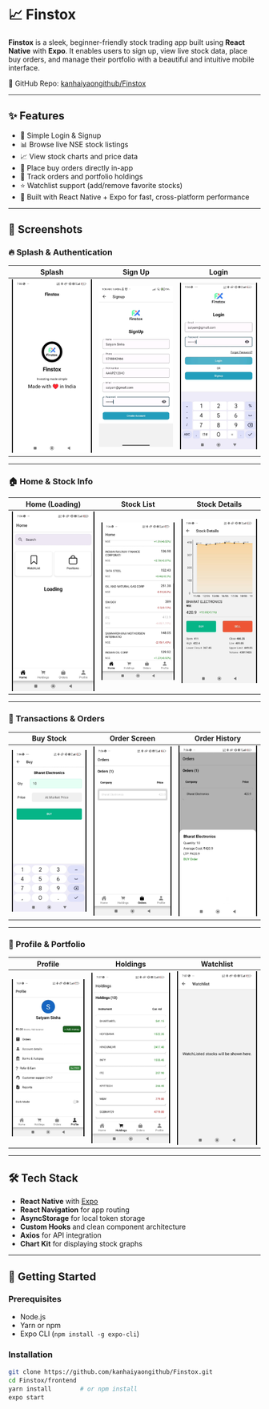 # 📈 Finstox

**Finstox** is a sleek, beginner-friendly stock trading app built using **React Native** with **Expo**. It enables users to sign up, view live stock data, place buy orders, and manage their portfolio with a beautiful and intuitive mobile interface.

🔗 GitHub Repo: [kanhaiyaongithub/Finstox](https://github.com/kanhaiyaongithub/Finstox)

---

## ✨ Features

- 🔐 Simple Login & Signup
- 📊 Browse live NSE stock listings
- 📈 View stock charts and price data
- 🛒 Place buy orders directly in-app
- 🧾 Track orders and portfolio holdings
- ⭐ Watchlist support (add/remove favorite stocks)
- 🚀 Built with React Native + Expo for fast, cross-platform performance

---

## 📱 Screenshots

### 🔥 Splash & Authentication

| Splash | Sign Up | Login |
|--------|---------|-------|
| ![](frontend/assets/screenshots/01-splash.jpg) | ![](frontend/assets/screenshots/02-signup.jpg) | ![](frontend/assets/screenshots/03-login.jpg) |

---

### 🏠 Home & Stock Info

| Home (Loading) | Stock List | Stock Details |
|----------------|------------|----------------|
| ![](frontend/assets/screenshots/04-home-loading.jpg) | ![](frontend/assets/screenshots/05-stock-list.jpg) | ![](frontend/assets/screenshots/06-stock-details.jpg) |

---

### 💸 Transactions & Orders

| Buy Stock | Order Screen | Order History |
|-----------|--------------|----------------|
| ![](frontend/assets/screenshots/07-buy.jpg) | ![](frontend/assets/screenshots/08-order-screen.jpg) | ![](frontend/assets/screenshots/09-orders.jpg) |

---

### 👤 Profile & Portfolio

| Profile | Holdings | Watchlist |
|---------|----------|-----------|
| ![](frontend/assets/screenshots/10-profile.jpg) | ![](frontend/assets/screenshots/11-holdings.jpg) | ![](frontend/assets/screenshots/12-watchlist.jpg) |

---

## 🛠️ Tech Stack

- **React Native** with [Expo](https://expo.dev/)
- **React Navigation** for app routing
- **AsyncStorage** for local token storage
- **Custom Hooks** and clean component architecture
- **Axios** for API integration
- **Chart Kit** for displaying stock graphs

---

## 🚀 Getting Started

### Prerequisites

- Node.js
- Yarn or npm
- Expo CLI (`npm install -g expo-cli`)

### Installation

```bash
git clone https://github.com/kanhaiyaongithub/Finstox.git
cd Finstox/frontend
yarn install        # or npm install
expo start
